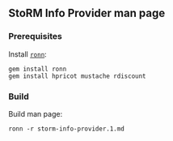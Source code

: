 ## StoRM Info Provider man page

### Prerequisites

Install [`ronn`](http://rtomayko.github.com/ronn/):

    gem install ronn
    gem install hpricot mustache rdiscount

### Build

Build man page:

    ronn -r storm-info-provider.1.md

